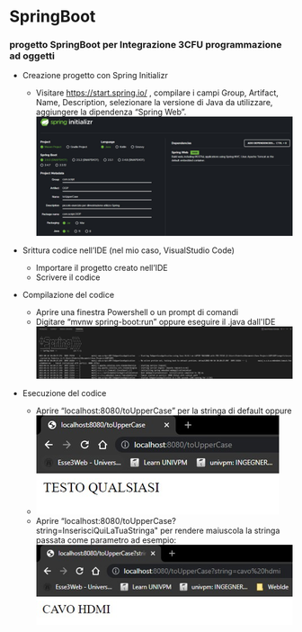 # SpringBoot
### progetto SpringBoot per Integrazione 3CFU programmazione ad oggetti

+ Creazione progetto con Spring Initializr
    + Visitare https://start.spring.io/ , compilare i campi 
Group, Artifact, Name, Description, selezionare la versione di Java da utilizzare, aggiungere la dipendenza “Spring Web”.
![](/img_SpringBoot/springBoot_creazioneAmbiente.jpg)

+ Srittura codice nell’IDE (nel mio caso, VisualStudio Code)
    + Importare il progetto creato nell’IDE
    + Scrivere il codice 

+ Compilazione del codice
    + Aprire una finestra Powershell o un prompt di comandi
    + Digitare “mvnw spring-boot:run” oppure eseguire il .java dall'IDE
![](/img_SpringBoot/springBoot_run.jpg)

+ Esecuzione del codice
    + Aprire “localhost:8080/toUpperCase” per la stringa di default oppure
    +   ![](/img_SpringBoot/springBoot_testoDefault.jpg)
    + Aprire “localhost:8080/toUpperCase?string=InserisciQuiLaTuaStringa" per rendere maiuscola la stringa passata come parametro
    ad esempio:    
        ![](/img_SpringBoot/springBoot_testo_personalizzato.jpg)

